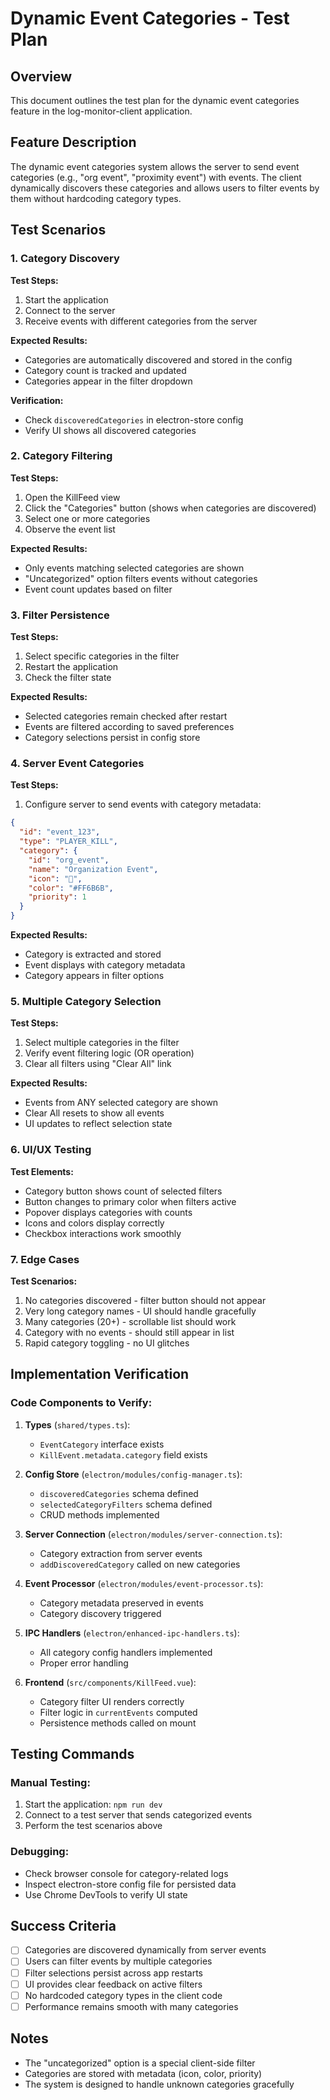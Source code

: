 # Dynamic Event Categories - Test Plan

## Overview
This document outlines the test plan for the dynamic event categories feature in the log-monitor-client application.

## Feature Description
The dynamic event categories system allows the server to send event categories (e.g., "org event", "proximity event") with events. The client dynamically discovers these categories and allows users to filter events by them without hardcoding category types.

## Test Scenarios

### 1. Category Discovery
**Test Steps:**
1. Start the application
2. Connect to the server
3. Receive events with different categories from the server

**Expected Results:**
- Categories are automatically discovered and stored in the config
- Category count is tracked and updated
- Categories appear in the filter dropdown

**Verification:**
- Check `discoveredCategories` in electron-store config
- Verify UI shows all discovered categories

### 2. Category Filtering
**Test Steps:**
1. Open the KillFeed view
2. Click the "Categories" button (shows when categories are discovered)
3. Select one or more categories
4. Observe the event list

**Expected Results:**
- Only events matching selected categories are shown
- "Uncategorized" option filters events without categories
- Event count updates based on filter

### 3. Filter Persistence
**Test Steps:**
1. Select specific categories in the filter
2. Restart the application
3. Check the filter state

**Expected Results:**
- Selected categories remain checked after restart
- Events are filtered according to saved preferences
- Category selections persist in config store

### 4. Server Event Categories
**Test Steps:**
1. Configure server to send events with category metadata:
```json
{
  "id": "event_123",
  "type": "PLAYER_KILL",
  "category": {
    "id": "org_event",
    "name": "Organization Event",
    "icon": "🏢",
    "color": "#FF6B6B",
    "priority": 1
  }
}
```

**Expected Results:**
- Category is extracted and stored
- Event displays with category metadata
- Category appears in filter options

### 5. Multiple Category Selection
**Test Steps:**
1. Select multiple categories in the filter
2. Verify event filtering logic (OR operation)
3. Clear all filters using "Clear All" link

**Expected Results:**
- Events from ANY selected category are shown
- Clear All resets to show all events
- UI updates to reflect selection state

### 6. UI/UX Testing
**Test Elements:**
- Category button shows count of selected filters
- Button changes to primary color when filters active
- Popover displays categories with counts
- Icons and colors display correctly
- Checkbox interactions work smoothly

### 7. Edge Cases
**Test Scenarios:**
1. No categories discovered - filter button should not appear
2. Very long category names - UI should handle gracefully
3. Many categories (20+) - scrollable list should work
4. Category with no events - should still appear in list
5. Rapid category toggling - no UI glitches

## Implementation Verification

### Code Components to Verify:
1. **Types** (`shared/types.ts`):
   - `EventCategory` interface exists
   - `KillEvent.metadata.category` field exists

2. **Config Store** (`electron/modules/config-manager.ts`):
   - `discoveredCategories` schema defined
   - `selectedCategoryFilters` schema defined
   - CRUD methods implemented

3. **Server Connection** (`electron/modules/server-connection.ts`):
   - Category extraction from server events
   - `addDiscoveredCategory` called on new categories

4. **Event Processor** (`electron/modules/event-processor.ts`):
   - Category metadata preserved in events
   - Category discovery triggered

5. **IPC Handlers** (`electron/enhanced-ipc-handlers.ts`):
   - All category config handlers implemented
   - Proper error handling

6. **Frontend** (`src/components/KillFeed.vue`):
   - Category filter UI renders correctly
   - Filter logic in `currentEvents` computed
   - Persistence methods called on mount

## Testing Commands

### Manual Testing:
1. Start the application: `npm run dev`
2. Connect to a test server that sends categorized events
3. Perform the test scenarios above

### Debugging:
- Check browser console for category-related logs
- Inspect electron-store config file for persisted data
- Use Chrome DevTools to verify UI state

## Success Criteria
- [ ] Categories are discovered dynamically from server events
- [ ] Users can filter events by multiple categories
- [ ] Filter selections persist across app restarts
- [ ] UI provides clear feedback on active filters
- [ ] No hardcoded category types in the client code
- [ ] Performance remains smooth with many categories

## Notes
- The "uncategorized" option is a special client-side filter
- Categories are stored with metadata (icon, color, priority)
- The system is designed to handle unknown categories gracefully